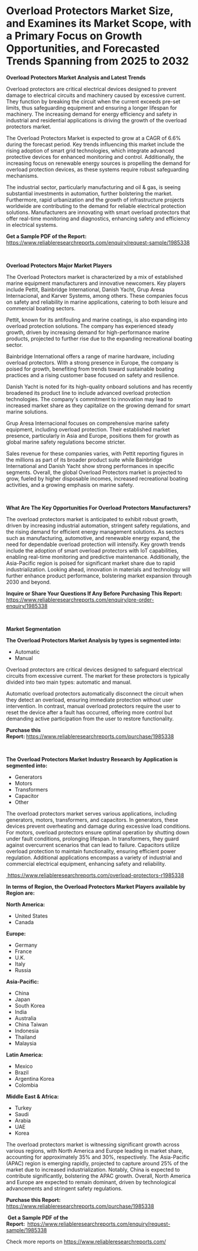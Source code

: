 <p><h1>Overload Protectors Market Size, and Examines its Market Scope, with a Primary Focus on Growth Opportunities, and Forecasted Trends Spanning from 2025 to 2032</h1></p><p><strong>Overload Protectors Market Analysis and Latest Trends</strong></p>
<p><p>Overload protectors are critical electrical devices designed to prevent damage to electrical circuits and machinery caused by excessive current. They function by breaking the circuit when the current exceeds pre-set limits, thus safeguarding equipment and ensuring a longer lifespan for machinery. The increasing demand for energy efficiency and safety in industrial and residential applications is driving the growth of the overload protectors market.</p><p>The Overload Protectors Market is expected to grow at a CAGR of 6.6% during the forecast period. Key trends influencing this market include the rising adoption of smart grid technologies, which integrate advanced protective devices for enhanced monitoring and control. Additionally, the increasing focus on renewable energy sources is propelling the demand for overload protection devices, as these systems require robust safeguarding mechanisms.</p><p>The industrial sector, particularly manufacturing and oil & gas, is seeing substantial investments in automation, further bolstering the market. Furthermore, rapid urbanization and the growth of infrastructure projects worldwide are contributing to the demand for reliable electrical protection solutions. Manufacturers are innovating with smart overload protectors that offer real-time monitoring and diagnostics, enhancing safety and efficiency in electrical systems.</p></p>
<p><strong>Get a Sample PDF of the Report:&nbsp;</strong> <a href="https://www.reliableresearchreports.com/enquiry/request-sample/1985338?utm_campaign=2243&utm_medium=2&utm_source=Github&utm_content=ia&utm_term=10042025&utm_id=overload-protectors">https://www.reliableresearchreports.com/enquiry/request-sample/1985338</a></p>
<p>&nbsp;</p>
<p><strong>Overload Protectors Major Market Players</strong></p>
<p><p>The Overload Protectors market is characterized by a mix of established marine equipment manufacturers and innovative newcomers. Key players include Pettit, Bainbridge International, Danish Yacht, Grup Aresa Internacional, and Karver Systems, among others. These companies focus on safety and reliability in marine applications, catering to both leisure and commercial boating sectors.</p><p>Pettit, known for its antifouling and marine coatings, is also expanding into overload protection solutions. The company has experienced steady growth, driven by increasing demand for high-performance marine products, projected to further rise due to the expanding recreational boating sector.</p><p>Bainbridge International offers a range of marine hardware, including overload protectors. With a strong presence in Europe, the company is poised for growth, benefiting from trends toward sustainable boating practices and a rising customer base focused on safety and resilience.</p><p>Danish Yacht is noted for its high-quality onboard solutions and has recently broadened its product line to include advanced overload protection technologies. The company's commitment to innovation may lead to increased market share as they capitalize on the growing demand for smart marine solutions.</p><p>Grup Aresa Internacional focuses on comprehensive marine safety equipment, including overload protection. Their established market presence, particularly in Asia and Europe, positions them for growth as global marine safety regulations become stricter.</p><p>Sales revenue for these companies varies, with Pettit reporting figures in the millions as part of its broader product suite while Bainbridge International and Danish Yacht show strong performances in specific segments. Overall, the global Overload Protectors market is projected to grow, fueled by higher disposable incomes, increased recreational boating activities, and a growing emphasis on marine safety.</p></p>
<p>&nbsp;</p>
<p><strong>What Are The Key Opportunities For Overload Protectors Manufacturers?</strong></p>
<p><p>The overload protectors market is anticipated to exhibit robust growth, driven by increasing industrial automation, stringent safety regulations, and the rising demand for efficient energy management solutions. As sectors such as manufacturing, automotive, and renewable energy expand, the need for dependable overload protection will intensify. Key growth trends include the adoption of smart overload protectors with IoT capabilities, enabling real-time monitoring and predictive maintenance. Additionally, the Asia-Pacific region is poised for significant market share due to rapid industrialization. Looking ahead, innovation in materials and technology will further enhance product performance, bolstering market expansion through 2030 and beyond.</p></p>
<p><strong>Inquire or Share Your Questions If Any Before Purchasing This Report:</strong> <a href="https://www.reliableresearchreports.com/enquiry/pre-order-enquiry/1985338?utm_campaign=2243&utm_medium=2&utm_source=Github&utm_content=ia&utm_term=10042025&utm_id=overload-protectors">https://www.reliableresearchreports.com/enquiry/pre-order-enquiry/1985338</a></p>
<p>&nbsp;</p>
<p><strong>Market Segmentation</strong></p>
<p><strong>The Overload Protectors Market Analysis by types is segmented into:</strong></p>
<p><ul><li>Automatic</li><li>Manual</li></ul></p>
<p><p>Overload protectors are critical devices designed to safeguard electrical circuits from excessive current. The market for these protectors is typically divided into two main types: automatic and manual. </p><p>Automatic overload protectors automatically disconnect the circuit when they detect an overload, ensuring immediate protection without user intervention. In contrast, manual overload protectors require the user to reset the device after a fault has occurred, offering more control but demanding active participation from the user to restore functionality.</p></p>
<p><strong>Purchase this Report:&nbsp;</strong><a href="https://www.reliableresearchreports.com/purchase/1985338?utm_campaign=2243&utm_medium=2&utm_source=Github&utm_content=ia&utm_term=10042025&utm_id=overload-protectors">https://www.reliableresearchreports.com/purchase/1985338</a></p>
<p>&nbsp;</p>
<p><strong>The Overload Protectors Market Industry Research by Application is segmented into:</strong></p>
<p><ul><li>Generators</li><li>Motors</li><li>Transformers</li><li>Capacitor</li><li>Other</li></ul></p>
<p><p>The overload protectors market serves various applications, including generators, motors, transformers, and capacitors. In generators, these devices prevent overheating and damage during excessive load conditions. For motors, overload protectors ensure optimal operation by shutting down under fault conditions, prolonging lifespan. In transformers, they guard against overcurrent scenarios that can lead to failure. Capacitors utilize overload protection to maintain functionality, ensuring efficient power regulation. Additional applications encompass a variety of industrial and commercial electrical equipment, enhancing safety and reliability.</p></p>
<p><a href="https://www.reliableresearchreports.com/overload-protectors-r1985338?utm_campaign=2243&utm_medium=2&utm_source=Github&utm_content=ia&utm_term=10042025&utm_id=overload-protectors">&nbsp;https://www.reliableresearchreports.com/overload-protectors-r1985338</a></p>
<p><strong>In terms of Region, the Overload Protectors Market Players available by Region are:</strong></p>
<p>
    <p> <strong> North America: </strong>
        <ul>
            <li>United States</li>
            <li>Canada</li>
        </ul>
        </p> 
    <p> <strong> Europe: </strong>
        <ul>
            <li>Germany</li>
            <li>France</li>
            <li>U.K.</li>
            <li>Italy</li>
            <li>Russia</li>
        </ul>
        </p> 
    <p> <strong> Asia-Pacific: </strong>
        <ul>
            <li>China</li>
            <li>Japan</li>
            <li>South Korea</li>
            <li>India</li>
            <li>Australia</li>
            <li>China Taiwan</li>
            <li>Indonesia</li>
            <li>Thailand</li>
            <li>Malaysia</li>
        </ul>
        </p> 
    <p> <strong> Latin America: </strong>
        <ul>
            <li>Mexico</li>
            <li>Brazil</li>
            <li>Argentina Korea</li>
            <li>Colombia</li>
        </ul>
        </p> 
    <p> <strong> Middle East & Africa: </strong>
        <ul>
            <li>Turkey</li>
            <li>Saudi</li>
            <li>Arabia</li>
            <li>UAE</li>
            <li>Korea</li>
        </ul>
    </p>
    </p>
<p><p>The overload protectors market is witnessing significant growth across various regions, with North America and Europe leading in market share, accounting for approximately 35% and 30%, respectively. The Asia-Pacific (APAC) region is emerging rapidly, projected to capture around 25% of the market due to increased industrialization. Notably, China is expected to contribute significantly, bolstering the APAC growth. Overall, North America and Europe are expected to remain dominant, driven by technological advancements and stringent safety regulations.</p></p>
<p><strong>Purchase this Report: </strong><a href="https://www.reliableresearchreports.com/purchase/1985338?utm_campaign=2243&utm_medium=2&utm_source=Github&utm_content=ia&utm_term=10042025&utm_id=overload-protectors">https://www.reliableresearchreports.com/purchase/1985338</a></p>
<p>&nbsp;<strong>Get a Sample PDF of the Report:&nbsp;&nbsp;</strong><a href="https://www.reliableresearchreports.com/enquiry/request-sample/1985338?utm_campaign=2243&utm_medium=2&utm_source=Github&utm_content=ia&utm_term=10042025&utm_id=overload-protectors">https://www.reliableresearchreports.com/enquiry/request-sample/1985338</a></p>
<p><strong></strong></p>
<p>Check more reports on <a href="https://www.reliableresearchreports.com/?utm_campaign=2243&utm_medium=2&utm_source=Github&utm_content=ia&utm_term=10042025&utm_id=overload-protectors">https://www.reliableresearchreports.com/</a></p>